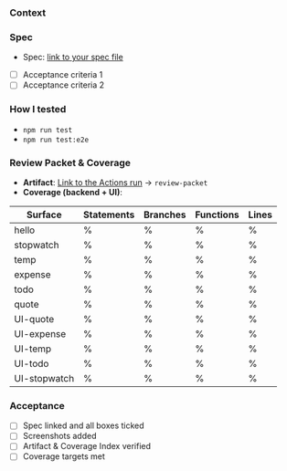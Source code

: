 ### Context
### Spec
- Spec: [link to your spec file]()
- [ ] Acceptance criteria 1
- [ ] Acceptance criteria 2

### How I tested
- `npm run test`
- `npm run test:e2e`

### Review Packet & Coverage
- **Artifact**: [Link to the Actions run]() → `review-packet`
- **Coverage (backend + UI)**:

| Surface      | Statements | Branches | Functions | Lines |
|--------------|------------|----------|-----------|-------|
| hello        |    %       |    %     |     %     |   %   |
| stopwatch    |    %       |    %     |     %     |   %   |
| temp         |    %       |    %     |     %     |   %   |
| expense      |    %       |    %     |     %     |   %   |
| todo         |    %       |    %     |     %     |   %   |
| quote        |    %       |    %     |     %     |   %   |
| UI-quote     |    %       |    %     |     %     |   %   |
| UI-expense   |    %       |    %     |     %     |   %   |
| UI-temp      |    %       |    %     |     %     |   %   |
| UI-todo      |    %       |    %     |     %     |   %   |
| UI-stopwatch |    %       |    %     |     %     |   %   |

### Acceptance
- [ ] Spec linked and all boxes ticked
- [ ] Screenshots added
- [ ] Artifact & Coverage Index verified
- [ ] Coverage targets met